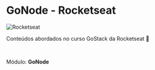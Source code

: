 # GoNode - Rocketseat

![Rocketseat](https://rocketseat.com.br/static/og.png)

<p>Conteúdos abordados no curso GoStack da Rocketseat 🚀</p><br />
<p>Módulo: <strong>GoNode</strong></p>
